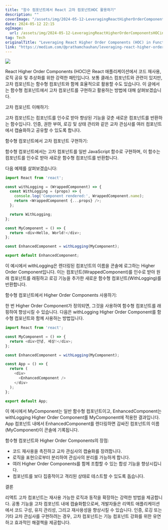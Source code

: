 ```yaml
---
title: "함수 컴포넌트에서 React 고차 컴포넌트HOC 활용하기"
description: ""
coverImage: "/assets/img/2024-05-12-LeveragingReactHigherOrderComponentsHOCinFunctionalComponents_0.png"
date: 2024-05-12 22:15
ogImage: 
  url: /assets/img/2024-05-12-LeveragingReactHigherOrderComponentsHOCinFunctionalComponents_0.png
tag: Tech
originalTitle: "Leveraging React Higher Order Components (HOC) in Functional Components"
link: "https://medium.com/@prathamchauhan/leveraging-react-higher-order-components-hoc-in-functional-components-30012900abbf"
---
```



<img src="/assets/img/2024-05-12-LeveragingReactHigherOrderComponentsHOCinFunctionalComponents_0.png" />

React Higher Order Components (HOC)은 React 애플리케이션에서 코드 재사용, 로직 공유 및 추상화를 위한 강력한 패턴입니다. 보통 클래스 컴포넌트와 관련이 있지만, 고차 컴포넌트는 함수형 컴포넌트와 함께 효율적으로 활용할 수도 있습니다. 이 글에서는 함수형 컴포넌트에서 고차 컴포넌트를 구현하고 활용하는 방법에 대해 살펴보겠습니다.

고차 컴포넌트 이해하기:

고차 컴포넌트는 컴포넌트를 인수로 받아 향상된 기능을 갖춘 새로운 컴포넌트를 반환하는 함수입니다. 인증, 권한 부여, 로깅 및 상태 관리와 같은 교차 관심사를 여러 컴포넌트에서 캡슐화하고 공유할 수 있도록 합니다.



함수형 컴포넌트에서 고차 컴포넌트 구현하기:

함수형 컴포넌트에서는 고차 컴포넌트를 일반 JavaScript 함수로 구현하며, 이 함수는 컴포넌트를 인수로 받아 새로운 함수형 컴포넌트를 반환합니다.

다음 예제를 살펴보겠습니다:

```js
import React from 'react';

const withLogging = (WrappedComponent) => {
  const WithLogging = (props) => {
    console.log('Component rendered:', WrappedComponent.name);
    return <WrappedComponent {...props} />;
  };

  return WithLogging;
};

const MyComponent = () => {
  return <div>Hello, World!</div>;
};

const EnhancedComponent = withLogging(MyComponent);

export default EnhancedComponent;
```



이 예시에서 withLogging은 렌더링된 컴포넌트의 이름을 콘솔에 로그하는 Higher Order Component입니다. 이는 컴포넌트(WrappedComponent)를 인수로 받아 원래 컴포넌트를 래핑하고 로깅 기능을 추가한 새로운 함수형 컴포넌트(WithLogging)를 반환합니다.

함수형 컴포넌트에서 Higher Order Components 사용하기:

한 번 Higher Order Component가 정의되면, 그것을 사용하여 함수형 컴포넌트를 래핑하여 향상시킬 수 있습니다. 다음은 withLogging Higher Order Component를 함수형 컴포넌트와 함께 사용하는 방법입니다.

```js
import React from 'react';

const MyComponent = () => {
  return <div>안녕, 세상!</div>;
};

const EnhancedComponent = withLogging(MyComponent);

const App = () => {
  return (
    <div>
      <EnhancedComponent />
    </div>
  );
};

export default App;
```



이 예시에서 MyComponent는 일반 함수형 컴포넌트이고, EnhancedComponent는 withLogging Higher Order Component를 MyComponent에 적용한 결과입니다. App 컴포넌트 내에서 EnhancedComponent를 렌더링하면 감싸진 컴포넌트의 이름(MyComponent)이 콘솔에 기록됩니다.

함수형 컴포넌트와 Higher Order Components의 장점:

- 코드 재사용을 촉진하고 교차 관심사의 캡슐화를 장려합니다.
- 로직을 표현으로부터 분리하여 관심사의 분리를 가능하게 합니다.
- 여러 Higher Order Components를 함께 조합할 수 있는 합성 기능을 향상시킵니다.
- 컴포넌트를 보다 집중적이고 격리된 상태로 테스트할 수 있도록 돕습니다.

결론



리액트 고차 컴포넌트는 재사용 가능한 로직과 동작을 확장하는 강력한 방법을 제공합니다. 공통 기능을 고차 컴포넌트 내에 캡슐화함으로써, 개발자들은 리액트 애플리케이션에서 코드 구성, 유지 관리성, 그리고 재사용성을 향상시킬 수 있습니다. 인증, 로깅 또는 기타 교차 관심사를 구현하려는 경우, 고차 컴포넌트는 기능 컴포넌트 강화를 위한 유연하고 효과적인 해결책을 제공합니다.